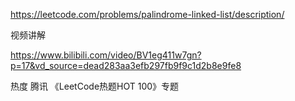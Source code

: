 https://leetcode.com/problems/palindrome-linked-list/description/

视频讲解

https://www.bilibili.com/video/BV1eg411w7gn?p=17&vd_source=dead283aa3efb297fb9f9c1d2b8e9fe8

热度
腾讯
《LeetCode热题HOT 100》专题
